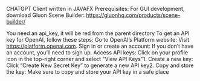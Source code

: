 CHATGPT Client written in JAVAFX 
Prerequisites:
For GUI development, download Gluon Scene Builder:
https://gluonhq.com/products/scene-builder/

You need an api_key, it will be red from the parent directory
To get an API key for OpenAI, follow these steps:
Go to OpenAI’s Platform website: Visit https://platform.openai.com.
Sign in or create an account: If you don’t have an account, you’ll need to sign up.
Access API keys: Click on your profile icon in the top-right corner and select "View API Keys"1.
Create a new key: Click “Create New Secret Key” to generate a new API key2.
Copy and store the key: Make sure to copy and store your API key in a safe place
